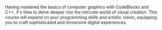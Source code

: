 Having mastered the basics of computer graphics with CodeBlocks and C++, it's time to delve deeper into the intricate world of visual creation. This course will expand on your programming skills and artistic vision, equipping you to craft sophisticated and immersive digital experiences.
